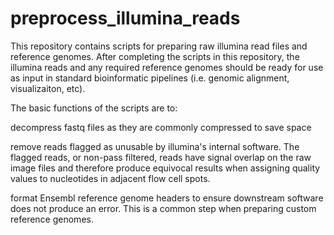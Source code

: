 # preprocess_illumina_reads

This repository contains scripts for preparing raw illumina read files and reference genomes. After completing the scripts in this repository, the illumina reads and any required reference genomes should be ready for use as input in standard bioinformatic pipelines (i.e. genomic alignment, visualizaiton, etc).

The basic functions of the scripts are to:

decompress fastq files as they are commonly compressed to save space

remove reads flagged as unusable by illumina's internal software. The flagged reads, or non-pass filtered, reads have signal overlap on the raw image files and therefore produce equivocal results when assigning quality values to nucleotides in adjacent flow cell spots.

format Ensembl reference genome headers to ensure downstream software does not produce an error. This is a common step when preparing custom reference genomes.
